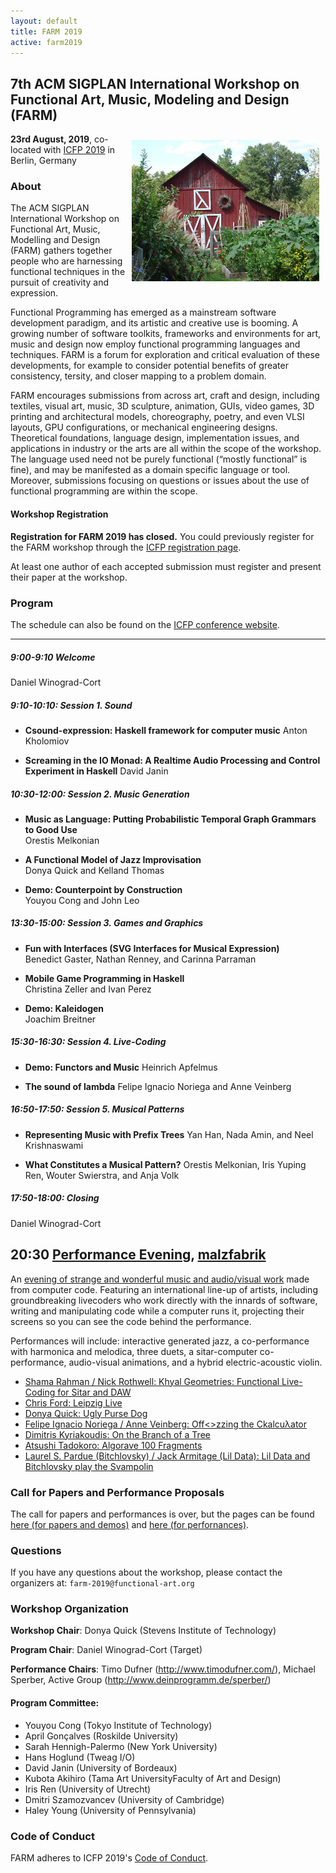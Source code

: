 ```yaml
---
layout: default
title: FARM 2019
active: farm2019
---
```


## 7th ACM SIGPLAN International Workshop on Functional Art, Music, Modeling and Design (FARM)

<img src="/files/farm-lambda-small.jpg" style="float: right; margin: 10px;" />

**23rd August, 2019**, co-located with
[ICFP 2019](https://icfp19.sigplan.org/) in Berlin, Germany

### About

The ACM SIGPLAN International Workshop on Functional Art, Music,
Modelling and Design (FARM) gathers together people who are harnessing
functional techniques in the pursuit of creativity and expression.

Functional Programming has emerged as a mainstream software
development paradigm, and its artistic and creative use is booming. A
growing number of software toolkits, frameworks and environments for
art, music and design now employ functional programming languages and
techniques. FARM is a forum for exploration and critical evaluation of
these developments, for example to consider potential benefits of
greater consistency, tersity, and closer mapping to a problem domain.

FARM encourages submissions from across art, craft and design,
including textiles, visual art, music, 3D sculpture, animation, GUIs,
video games, 3D printing and architectural models, choreography,
poetry, and even VLSI layouts, GPU configurations, or mechanical
engineering designs. Theoretical foundations, language design,
implementation issues, and applications in industry or the arts are
all within the scope of the workshop. The language used need not be
purely functional (“mostly functional” is fine), and may be manifested
as a domain specific language or tool. Moreover, submissions focusing
on questions or issues about the use of functional programming are
within the scope.


#### Workshop Registration

**Registration for FARM 2019 has closed.**
You could previously register for the FARM workshop through the
[ICFP registration page](http://icfp19.sigplan.org/attending/registration).

At least one author of each accepted submission must register and present their paper at the workshop.


### Program

The schedule can also be found on the
[ICFP conference website](https://icfp19.sigplan.org/home/farm-2019#program).

-------

##### 9:00-9:10 Welcome

  Daniel Winograd-Cort

##### 9:10-10:10: Session 1. Sound

* **Csound-expression: Haskell framework for computer music**
  Anton Kholomiov

* **Screaming in the IO Monad: A Realtime Audio Processing and Control Experiment in Haskell**
  David Janin

##### 10:30-12:00: Session 2. Music Generation

* **Music as Language: Putting Probabilistic Temporal Graph Grammars to Good Use**<br/>
  Orestis Melkonian

* **A Functional Model of Jazz Improvisation**<br/>
  Donya Quick and Kelland Thomas

* **Demo: Counterpoint by Construction**<br/>
  Youyou Cong and John Leo

##### 13:30-15:00: Session 3. Games and Graphics

* **Fun with Interfaces (SVG Interfaces for Musical Expression)**<br/>
  Benedict Gaster, Nathan Renney, and Carinna Parraman

* **Mobile Game Programming in Haskell**<br/>
  Christina Zeller and Ivan Perez

* **Demo: Kaleidogen**<br/>
  Joachim Breitner

##### 15:30-16:30: Session 4. Live-Coding

* **Demo: Functors and Music**
  Heinrich Apfelmus

* **The sound of lambda**
  Felipe Ignacio Noriega and Anne Veinberg

##### 16:50-17:50: Session 5. Musical Patterns

* **Representing Music with Prefix Trees**
  Yan Han, Nada Amin, and Neel Krishnaswami

* **What Constitutes a Musical Pattern?**
  Orestis Melkonian, Iris Yuping Ren, Wouter Swierstra, and Anja Volk

##### 17:50-18:00: Closing

  Daniel Winograd-Cort

## 20:30 [Performance Evening](performance.html), [malzfabrik](http://www.malzfabrik.de/)

An [evening of strange and wonderful music and audio/visual work](performance.html) made
from computer code. Featuring an international line-up of artists,
including groundbreaking livecoders who work directly with the innards
of software, writing and manipulating code while a computer runs it,
projecting their screens so you can see the code behind the
performance.

Performances will include: interactive generated jazz, a co-performance
with harmonica and melodica, three duets, a sitar-computer
co-performance, audio-visual animations, and a hybrid electric-acoustic
violin.

- [Shama Rahman / Nick Rothwell: Khyal Geometries: Functional Live-Coding for Sitar and DAW](performance.html#rahmanrothwell)
- [Chris Ford: Leipzig Live](performance.html#ford)
- [Donya Quick: Ugly Purse Dog](performance.html#quick)
- [Felipe Ignacio Noriega / Anne Veinberg: Off<>zzing the Ckalcuλator](performance.html#noriegaveinberg)
- [Dimitris Kyriakoudis: On the Branch of a Tree](performance.html#kyriakoudis)
- [Atsushi Tadokoro: Algorave 100 Fragments](performance.html#tadokoro)
- [Laurel S. Pardue (Bitchlovsky) / Jack Armitage (Lil Data): Lil Data and Bitchlovsky play the Svampolin](performance.html#parduearmitage)

### Call for Papers and Performance Proposals

The call for papers and performances is over, but the pages can be found
[here (for papers and demos)](cfp.html)
and [here (for perfornances)](call-for-performances.html).

### Questions

If you have any questions about the workshop, please contact the organizers
at: `farm-2019@functional-art.org`

### Workshop Organization

**Workshop Chair**: Donya Quick (Stevens Institute of Technology)

**Program Chair**: Daniel Winograd-Cort (Target)

**Performance Chairs**: Timo Dufner (http://www.timodufner.com/),
Michael Sperber, Active Group (http://www.deinprogramm.de/sperber/)

#### Program Committee:

* Youyou Cong (Tokyo Institute of Technology)
* April Gonçalves (Roskilde University)
* Sarah Hennigh-Palermo (New York University)
* Hans Hoglund (Tweag I/O)
* David Janin (University of Bordeaux)
* Kubota Akihiro (Tama Art UniversityFaculty of Art and Design)
* Iris Ren (University of Utrecht)
* Dmitri Szamozvancev (University of Cambridge)
* Haley Young (University of Pennsylvania)

### Code of Conduct

FARM adheres to ICFP 2019's
[Code of Conduct](http://icfp19.sigplan.org/attending/code-of-conduct).
